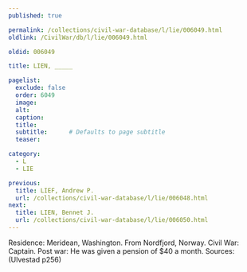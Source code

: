 ```yaml
---
published: true

permalink: /collections/civil-war-database/l/lie/006049.html
oldlink: /CivilWar/db/l/lie/006049.html

oldid: 006049

title: LIEN, _____

pagelist:
  exclude: false
  order: 6049
  image: 
  alt:
  caption:
  title:
  subtitle:      # Defaults to page subtitle
  teaser:

category: 
  - L 
  - LIE

previous:
  title: LIEF, Andrew P.
  url: /collections/civil-war-database/l/lie/006048.html  
next:
  title: LIEN, Bennet J.
  url: /collections/civil-war-database/l/lie/006050.html   
---
```

Residence: Meridean, Washington. From Nordfjord, Norway. Civil War: Captain. Post war: He was given a pension of $40 a month. Sources: (Ulvestad p256)